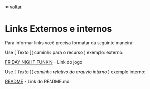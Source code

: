  :arrow_left:  [voltar](./README.md)
# Links Externos e internos

Para informar links você precisa formatar da seguinte maneira:

Use \[ Texto ]( caminho para o recurso ) exemplo: externo:

[FRIDAY NIGHT FUNKIN](https://ninja-muffin24.itch.io/funkin?download#google_vignette) - Link do jogo

Use \[ *Texto* ]( *caminho relativo do arquvio interno* ) exemplo interno:

[README](./README.md) - Link do README.md